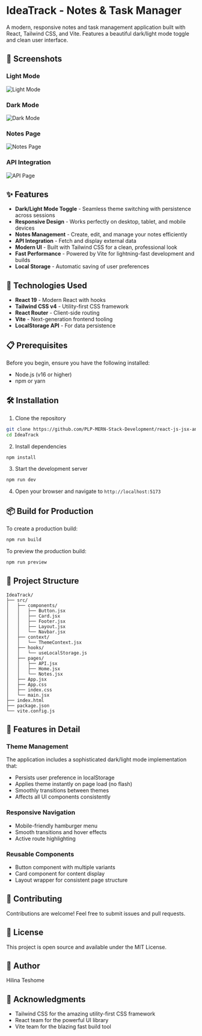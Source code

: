 # IdeaTrack - Notes & Task Manager

A modern, responsive notes and task management application built with React, Tailwind CSS, and Vite. Features a beautiful dark/light mode toggle and clean user interface.

## 📸 Screenshots

### Light Mode
![Light Mode](./screenshots/light-mode.png)

### Dark Mode
![Dark Mode](./screenshots/dark-mode.png)

### Notes Page
![Notes Page](./screenshots/notes-page.png)

### API Integration
![API Page](./screenshots/api-page.png)

## ✨ Features

- **Dark/Light Mode Toggle** - Seamless theme switching with persistence across sessions
- **Responsive Design** - Works perfectly on desktop, tablet, and mobile devices
- **Notes Management** - Create, edit, and manage your notes efficiently
- **API Integration** - Fetch and display external data
- **Modern UI** - Built with Tailwind CSS for a clean, professional look
- **Fast Performance** - Powered by Vite for lightning-fast development and builds
- **Local Storage** - Automatic saving of user preferences

## 🚀 Technologies Used

- **React 19** - Modern React with hooks
- **Tailwind CSS v4** - Utility-first CSS framework
- **React Router** - Client-side routing
- **Vite** - Next-generation frontend tooling
- **LocalStorage API** - For data persistence

## 📋 Prerequisites

Before you begin, ensure you have the following installed:
- Node.js (v16 or higher)
- npm or yarn

## 🛠️ Installation

1. Clone the repository
```bash
git clone https://github.com/PLP-MERN-Stack-Development/react-js-jsx-and-css-mastering-front-end-development-linat117.git
cd IdeaTrack
```

2. Install dependencies
```bash
npm install
```

3. Start the development server
```bash
npm run dev
```

4. Open your browser and navigate to `http://localhost:5173`

## 📦 Build for Production

To create a production build:

```bash
npm run build
```

To preview the production build:

```bash
npm run preview
```

## 🎨 Project Structure

```
IdeaTrack/
├── src/
│   ├── components/
│   │   ├── Button.jsx
│   │   ├── Card.jsx
│   │   ├── Footer.jsx
│   │   ├── Layout.jsx
│   │   └── Navbar.jsx
│   ├── context/
│   │   └── ThemeContext.jsx
│   ├── hooks/
│   │   └── useLocalStorage.js
│   ├── pages/
│   │   ├── API.jsx
│   │   ├── Home.jsx
│   │   └── Notes.jsx
│   ├── App.jsx
│   ├── App.css
│   ├── index.css
│   └── main.jsx
├── index.html
├── package.json
└── vite.config.js
```

## 🎯 Features in Detail

### Theme Management
The application includes a sophisticated dark/light mode implementation that:
- Persists user preference in localStorage
- Applies theme instantly on page load (no flash)
- Smoothly transitions between themes
- Affects all UI components consistently

### Responsive Navigation
- Mobile-friendly hamburger menu
- Smooth transitions and hover effects
- Active route highlighting

### Reusable Components
- Button component with multiple variants
- Card component for content display
- Layout wrapper for consistent page structure

## 🤝 Contributing

Contributions are welcome! Feel free to submit issues and pull requests.

## 📄 License

This project is open source and available under the MIT License.

## 👤 Author

Hilina Teshome

## 🙏 Acknowledgments

- Tailwind CSS for the amazing utility-first CSS framework
- React team for the powerful UI library
- Vite team for the blazing fast build tool
